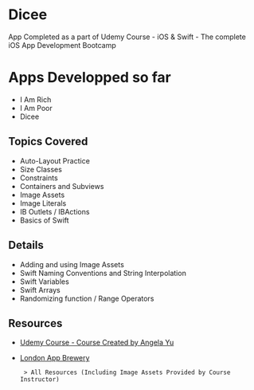# Dicee
App Completed as a part of Udemy Course - iOS &amp; Swift - The complete iOS App Development Bootcamp


# Apps Developped so far
 - I Am Rich 
 - I Am Poor
 - Dicee


## Topics Covered
 - Auto-Layout Practice
 - Size Classes
 - Constraints
 - Containers and Subviews
 - Image Assets
 - Image Literals
 - IB Outlets / IBActions
 - Basics of Swift

## Details
 - Adding and using Image Assets
 - Swift Naming Conventions and String Interpolation
 - Swift Variables
 - Swift Arrays
 - Randomizing function / Range Operators

## Resources
- [Udemy Course - Course Created by Angela Yu](https://www.udemy.com/course/ios-13-app-development-bootcamp/)
- [London App Brewery](https://www.londonappbrewery.com)

       > All Resources (Including Image Assets Provided by Course Instructor) 
